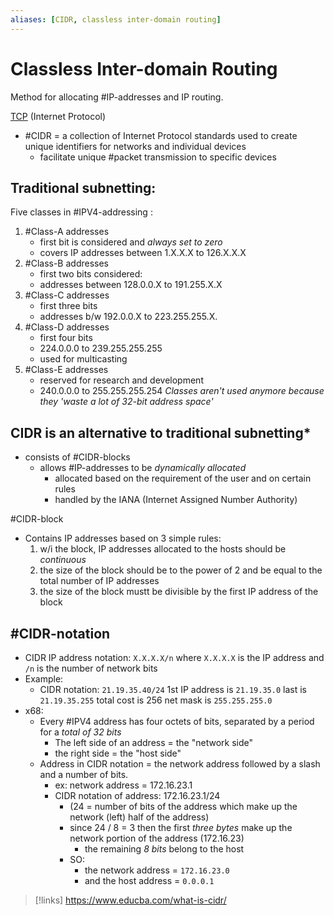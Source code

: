 ```yaml
---
aliases: [CIDR, classless inter-domain routing]
---
```

# Classless Inter-domain Routing
Method for allocating #IP-addresses and IP routing.

[TCP](/networking/protocols/TCP.md) (Internet Protocol)
- #CIDR = a collection of Internet Protocol standards used to create unique identifiers for networks and individual devices
	- facilitate unique #packet transmission to specific devices

## Traditional subnetting:
Five classes in #IPV4-addressing :
1. #Class-A addresses
	- first bit is considered and *always set to zero*
	- covers IP addresses between 1.X.X.X to 126.X.X.X
2. #Class-B addresses
	- first two bits considered: 
	- addresses between 128.0.0.X to 191.255.X.X
3. #Class-C addresses
	- first three bits
	- addresses b/w 192.0.0.X to 223.255.255.X.
4. #Class-D addresses
	- first four bits
	- 224.0.0.0 to 239.255.255.255
	- used for multicasting
5. #Class-E addresses
	- reserved for research and development
	- 240.0.0.0 to 255.255.255.254
*Classes aren't used anymore because they 'waste a lot of 32-bit address space'*

## CIDR is an alternative to traditional subnetting*
- consists of #CIDR-blocks
	- allows #IP-addresses to be *dynamically allocated* 
		- allocated based on the requirement of the user and on certain rules
		- handled by the IANA (Internet Assigned Number Authority)

#CIDR-block 
- Contains IP addresses based on 3 simple rules:
	1. w/i the block, IP addresses allocated to the hosts should be *continuous*
	2. the size of the block should be to the power of 2 and be equal to the total number of IP addresses
	3. the size of the block mustt be divisible by the first IP address of the block

## #CIDR-notation
- CIDR IP address notation: ```X.X.X.X/n```
	where ```X.X.X.X``` is the IP address and ```/n``` is the number of network bits
- Example:
	- CIDR notation: ```21.19.35.40/24``` 
		1st IP address is ```21.19.35.0```
		last is ```21.19.35.255```
		total cost is 256
		net mask is ``255.255.255.0``
- x68:
	- Every #IPV4 address has four octets of bits, separated by a period for a *total of 32 bits*
		- The left side of an address = the "network side"
		- the right side = the "host side"
	- Address in CIDR  notation = the network address followed by a slash and a number of bits.
		- ex: network address = 172.16.23.1
		- CIDR notation of address: 172.16.23.1/24
			- (24 = number of bits of the address which make up the network (left) half of the address)
			- since 24 / 8 = 3 then the first *three bytes* make up the network portion of the address (172.16.23)
				- the remaining *8 bits* belong to the host
			- SO:
				- the network address = ``172.16.23.0``
				- and the host address = ``0.0.0.1`` 
>[!links]
> https://www.educba.com/what-is-cidr/

